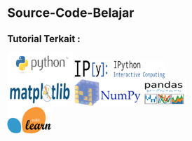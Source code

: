 # Source-Code-Belajar
## Tutorial Terkait :

<img src="https://github.com/boyzitakazi/Source-Code-Belajar/blob/master/Python%20Course%20For%20Data%20Science/img/Logo%20Optional/python-logo.png" width=150px height=60px/> <img src="https://github.com/boyzitakazi/Source-Code-Belajar/blob/master/Python%20Course%20For%20Data%20Science/img/Logo%20Optional/IPython_Logo.png" width=205px height=40px/>
<img src="https://github.com/boyzitakazi/Source-Code-Belajar/blob/master/Python%20Course%20For%20Data%20Science/img/Logo%20Optional/matplotlib.svg" width=150px height=60px/> <img src="https://github.com/boyzitakazi/Source-Code-Belajar/blob/master/Python%20Course%20For%20Data%20Science/img/Logo%20Optional/numpy.png" width=150px height=60px/>
<img src="https://github.com/boyzitakazi/Source-Code-Belajar/blob/master/Python%20Course%20For%20Data%20Science/img/Logo%20Optional/pandas.png" width=100px height=60px/> <img src="https://github.com/boyzitakazi/Source-Code-Belajar/blob/master/Python%20Course%20For%20Data%20Science/img/Logo%20Optional/sklearn.png" width=100px height=60px/>

